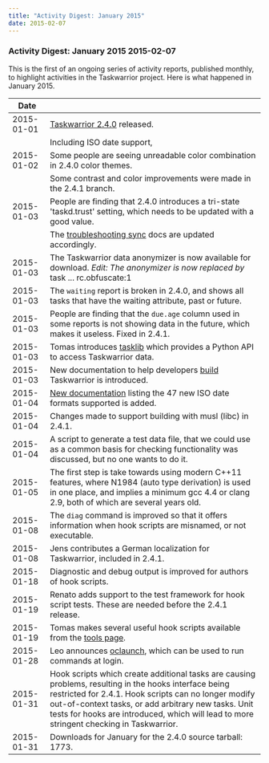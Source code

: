 ```yaml
---
title: "Activity Digest: January 2015"
date: 2015-02-07
---
```


### Activity Digest: January 2015 2015-02-07

This is the first of an ongoing series of activity reports, published monthly, to highlight activities in the Taskwarrior project.
Here is what happened in January 2015.

| Date       |                                                                                                                                                                                                                                                                                                                   |
|------------|-------------------------------------------------------------------------------------------------------------------------------------------------------------------------------------------------------------------------------------------------------------------------------------------------------------------|
| 2015-01-01 | [Taskwarrior 2.4.0](../news.20150101/) released.                                                                                                                                                                                                                                                                  |
|            | Including ISO date support,                                                                                                                                                                                                                                                                                       | algebraic expressions and more.       |
| 2015-01-02 | Some people are seeing unreadable color combination in 2.4.0 color themes.                                                                                                                                                                                                                                        |
|            | Some contrast and color improvements were made in the 2.4.1 branch.                                                                                                                                                                                                                                               |
| 2015-01-03 | People are finding that 2.4.0 introduces a tri-state 'taskd.trust' setting, which needs to be updated with a good value.                                                                                                                                                                                          |
|            | The [troubleshooting sync](../../docs/taskserver/troubleshooting-sync/) docs are updated accordingly.                                                                                                                                                                                                             |
| 2015-01-03 | The Taskwarrior data anonymizer is now available for download. *Edit: The anonymizer is now replaced by* task ... rc.obfuscate:1                                                                                                                                                                                  |
| 2015-01-03 | The `waiting` report is broken in 2.4.0, and shows all tasks that have the waiting attribute, past or future.                                                                                                                                                                                                     |
| 2015-01-03 | People are finding that the `due.age` column used in some reports is not showing data in the future, which makes it useless. Fixed in 2.4.1.                                                                                                                                                                      |
| 2015-01-03 | Tomas introduces [tasklib](https://github.com/tbabej/tasklib) which provides a Python API to access Taskwarrior data.                                                                                                                                                                                             |
| 2015-01-03 | New documentation to help developers [build](../../docs/build/) Taskwarrior is introduced.                                                                                                                                                                                                                        |
| 2015-01-04 | [New documentation](../../docs/dates/) listing the 47 new ISO date formats supported is added.                                                                                                                                                                                                                    |
| 2015-01-04 | Changes made to support building with musl (libc) in 2.4.1.                                                                                                                                                                                                                                                       |
| 2015-01-04 | A script to generate a test data file, that we could use as a common basis for checking functionality was discussed, but no one wants to do it.                                                                                                                                                                   |
| 2015-01-05 | The first step is take towards using modern C++11 features, where N1984 (auto type derivation) is used in one place, and implies a minimum gcc 4.4 or clang 2.9, both of which are several years old.                                                                                                             |
| 2015-01-08 | The `diag` command is improved so that it offers information when hook scripts are misnamed, or not executable.                                                                                                                                                                                                   |
| 2015-01-08 | Jens contributes a German localization for Taskwarrior, included in 2.4.1.                                                                                                                                                                                                                                        |
| 2015-01-18 | Diagnostic and debug output is improved for authors of hook scripts.                                                                                                                                                                                                                                              |
| 2015-01-19 | Renato adds support to the test framework for hook script tests. These are needed before the 2.4.1 release.                                                                                                                                                                                                       |
| 2015-01-19 | Tomas makes several useful hook scripts available from the [tools page](../../tools/).                                                                                                                                                                                                                            |
| 2015-01-28 | Leo announces [oclaunch](https://gitlab.com/WzukW/oclaunch), which can be used to run commands at login.                                                                                                                                                                                                          |
| 2015-01-31 | Hook scripts which create additional tasks are causing problems, resulting in the hooks interface being restricted for 2.4.1. Hook scripts can no longer modify out-of-context tasks, or add arbitrary new tasks. Unit tests for hooks are introduced, which will lead to more stringent checking in Taskwarrior. |
| 2015-01-31 | Downloads for January for the 2.4.0 source tarball: 1773.                                                                                                                                                                                                                                                         |
